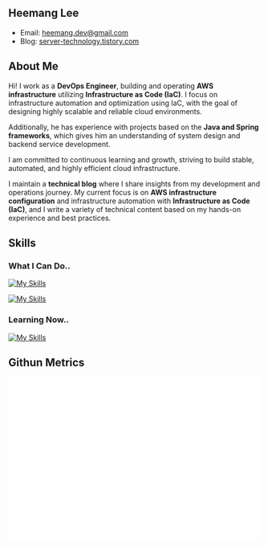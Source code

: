 ## Heemang Lee

- Email: heemang.dev@gmail.com
- Blog: [server-technology.tistory.com](https://server-technology.tistory.com/)

## About Me
Hi! I work as a **DevOps Engineer**, building and operating **AWS infrastructure** utilizing **Infrastructure as Code (IaC)**. I focus on infrastructure automation and optimization using IaC, with the goal of designing highly scalable and reliable cloud environments.

Additionally, he has experience with projects based on the **Java and Spring frameworks**, which gives him an understanding of system design and backend service development.

I am committed to continuous learning and growth, striving to build stable, automated, and highly efficient cloud infrastructure.

I maintain a **technical blog** where I share insights from my development and operations journey. My current focus is on **AWS infrastructure configuration** and infrastructure automation with **Infrastructure as Code (IaC)**, and I write a variety of technical content based on my hands-on experience and best practices.

## Skills

### What I Can Do..
[![My Skills](https://skillicons.dev/icons?i=java,kotlin,spring,hibernate)](https://skillicons.dev)

[![My Skills](https://skillicons.dev/icons?i=mysql,redis,docker,git)](https://skillicons.dev)

### Learning Now..
[![My Skills](https://skillicons.dev/icons?i=py,fastapi,ts,aws)](https://skillicons.dev)

## Githun Metrics
![](/github-metrics.svg)
